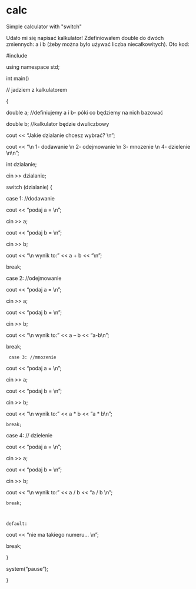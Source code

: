 # calc
Simple calculator with "switch"

Udało mi się napisać kalkulator!  Zdefiniowałem double do dwóch zmiennych: a i b (żeby można było używać liczba niecałkowitych). Oto kod:

#include <iostream>

using namespace std;

int main()

// jadziem z kalkulatorem

{

double a;                         //definiujemy a i b- póki co będziemy na nich bazować

double b;                         //kalkulator będzie dwuliczbowy

 

cout << “Jakie dzialanie chcesz wybrać? \n”;

cout << “\n 1- dodawanie \n 2- odejmowanie \n 3- mnozenie \n 4- dzielenie \n\n”;

 

int dzialanie;

cin >> dzialanie;

switch (dzialanie) {

case 1: //dodawanie

cout << “podaj a = \n”;

cin >> a;

cout << “podaj b = \n”;

cin >> b;

cout << “\n wynik to:” << a + b << “\n”;

break;

 

case 2: //odejmowanie

cout << “podaj a = \n”;

cin >> a;

cout << “podaj b = \n”;

cin >> b;

cout << “\n wynik to:” << a – b << “a-b\n”;

   break;

 

     case 3: //mnozenie

cout << “podaj a = \n”;

cin >> a;

cout << “podaj b = \n”;

cin >> b;

cout << “\n wynik to:” << a * b << “a * b\n”;

    break;

 

case 4: // dzielenie

cout << “podaj a = \n”;

cin >> a;

cout << “podaj b = \n”;

cin >> b;

cout << “\n wynik to:” << a / b << “a / b \n”;

    break;

 

    default:

cout << “nie ma takiego numeru… \n”;

break;

}

system(“pause”);

}
